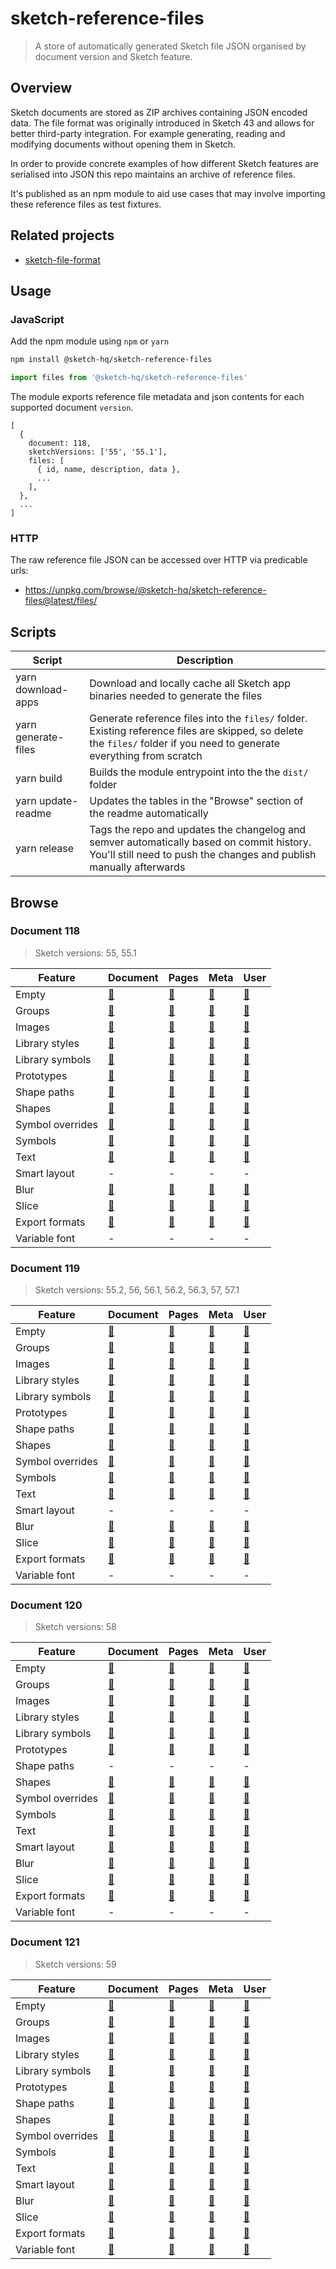 # sketch-reference-files

> A store of automatically generated Sketch file JSON organised by document version and Sketch feature.

## Overview

Sketch documents are stored as ZIP archives containing JSON encoded data. The file format was
originally introduced in Sketch 43 and allows for better third-party integration. For example
generating, reading and modifying documents without opening them in Sketch.

In order to provide concrete examples of how different Sketch features are serialised into JSON this
repo maintains an archive of reference files.

It's published as an npm module to aid use cases that may involve importing these reference files as
test fixtures.

## Related projects

- [sketch-file-format](https://github.com/sketch-hq/sketch-file-format)

## Usage

### JavaScript

Add the npm module using `npm` or `yarn`

```sh
npm install @sketch-hq/sketch-reference-files
```

```js
import files from '@sketch-hq/sketch-reference-files'
```

The module exports reference file metadata and json contents for each supported document `version`.

```
[
  {
    document: 118,
    sketchVersions: ['55', '55.1'],
    files: [
      { id, name, description, data },
      ...
    ],
  },
  ...
]
```

### HTTP

The raw reference file JSON can be accessed over HTTP via predicable urls:

- https://unpkg.com/browse/@sketch-hq/sketch-reference-files@latest/files/

## Scripts

| Script              | Description                                                                                                                                                            |
| ------------------- | ---------------------------------------------------------------------------------------------------------------------------------------------------------------------- |
| yarn download-apps  | Download and locally cache all Sketch app binaries needed to generate the files                                                                                        |
| yarn generate-files | Generate reference files into the `files/` folder. Existing reference files are skipped, so delete the `files/` folder if you need to generate everything from scratch |
| yarn build          | Builds the module entrypoint into the the `dist/` folder                                                                                                               |
| yarn update-readme  | Updates the tables in the "Browse" section of the readme automatically                                                                                                 |
| yarn release        | Tags the repo and updates the changelog and semver automatically based on commit history. You'll still need to push the changes and publish manually afterwards        |

## Browse

### Document 118

> Sketch versions: 55, 55.1

| Feature          | Document                                                                                                       | Pages                                                                                                  | Meta                                                                                                       | User                                                                                                       |
| ---------------- | -------------------------------------------------------------------------------------------------------------- | ------------------------------------------------------------------------------------------------------ | ---------------------------------------------------------------------------------------------------------- | ---------------------------------------------------------------------------------------------------------- |
| Empty            | [🔗](https://github.com/sketch-hq/sketch-reference-files/tree/v2.0.0/files/118/empty/document.json)            | [🔗](https://github.com/sketch-hq/sketch-reference-files/tree/v2.0.0/files/118/empty/pages)            | [🔗](https://github.com/sketch-hq/sketch-reference-files/tree/v2.0.0/files/118/empty/meta.json)            | [🔗](https://github.com/sketch-hq/sketch-reference-files/tree/v2.0.0/files/118/empty/user.json)            |
| Groups           | [🔗](https://github.com/sketch-hq/sketch-reference-files/tree/v2.0.0/files/118/groups/document.json)           | [🔗](https://github.com/sketch-hq/sketch-reference-files/tree/v2.0.0/files/118/groups/pages)           | [🔗](https://github.com/sketch-hq/sketch-reference-files/tree/v2.0.0/files/118/groups/meta.json)           | [🔗](https://github.com/sketch-hq/sketch-reference-files/tree/v2.0.0/files/118/groups/user.json)           |
| Images           | [🔗](https://github.com/sketch-hq/sketch-reference-files/tree/v2.0.0/files/118/images/document.json)           | [🔗](https://github.com/sketch-hq/sketch-reference-files/tree/v2.0.0/files/118/images/pages)           | [🔗](https://github.com/sketch-hq/sketch-reference-files/tree/v2.0.0/files/118/images/meta.json)           | [🔗](https://github.com/sketch-hq/sketch-reference-files/tree/v2.0.0/files/118/images/user.json)           |
| Library styles   | [🔗](https://github.com/sketch-hq/sketch-reference-files/tree/v2.0.0/files/118/library-styles/document.json)   | [🔗](https://github.com/sketch-hq/sketch-reference-files/tree/v2.0.0/files/118/library-styles/pages)   | [🔗](https://github.com/sketch-hq/sketch-reference-files/tree/v2.0.0/files/118/library-styles/meta.json)   | [🔗](https://github.com/sketch-hq/sketch-reference-files/tree/v2.0.0/files/118/library-styles/user.json)   |
| Library symbols  | [🔗](https://github.com/sketch-hq/sketch-reference-files/tree/v2.0.0/files/118/library-symbols/document.json)  | [🔗](https://github.com/sketch-hq/sketch-reference-files/tree/v2.0.0/files/118/library-symbols/pages)  | [🔗](https://github.com/sketch-hq/sketch-reference-files/tree/v2.0.0/files/118/library-symbols/meta.json)  | [🔗](https://github.com/sketch-hq/sketch-reference-files/tree/v2.0.0/files/118/library-symbols/user.json)  |
| Prototypes       | [🔗](https://github.com/sketch-hq/sketch-reference-files/tree/v2.0.0/files/118/prototypes/document.json)       | [🔗](https://github.com/sketch-hq/sketch-reference-files/tree/v2.0.0/files/118/prototypes/pages)       | [🔗](https://github.com/sketch-hq/sketch-reference-files/tree/v2.0.0/files/118/prototypes/meta.json)       | [🔗](https://github.com/sketch-hq/sketch-reference-files/tree/v2.0.0/files/118/prototypes/user.json)       |
| Shape paths      | [🔗](https://github.com/sketch-hq/sketch-reference-files/tree/v2.0.0/files/118/shape-paths/document.json)      | [🔗](https://github.com/sketch-hq/sketch-reference-files/tree/v2.0.0/files/118/shape-paths/pages)      | [🔗](https://github.com/sketch-hq/sketch-reference-files/tree/v2.0.0/files/118/shape-paths/meta.json)      | [🔗](https://github.com/sketch-hq/sketch-reference-files/tree/v2.0.0/files/118/shape-paths/user.json)      |
| Shapes           | [🔗](https://github.com/sketch-hq/sketch-reference-files/tree/v2.0.0/files/118/shapes/document.json)           | [🔗](https://github.com/sketch-hq/sketch-reference-files/tree/v2.0.0/files/118/shapes/pages)           | [🔗](https://github.com/sketch-hq/sketch-reference-files/tree/v2.0.0/files/118/shapes/meta.json)           | [🔗](https://github.com/sketch-hq/sketch-reference-files/tree/v2.0.0/files/118/shapes/user.json)           |
| Symbol overrides | [🔗](https://github.com/sketch-hq/sketch-reference-files/tree/v2.0.0/files/118/symbol-overrides/document.json) | [🔗](https://github.com/sketch-hq/sketch-reference-files/tree/v2.0.0/files/118/symbol-overrides/pages) | [🔗](https://github.com/sketch-hq/sketch-reference-files/tree/v2.0.0/files/118/symbol-overrides/meta.json) | [🔗](https://github.com/sketch-hq/sketch-reference-files/tree/v2.0.0/files/118/symbol-overrides/user.json) |
| Symbols          | [🔗](https://github.com/sketch-hq/sketch-reference-files/tree/v2.0.0/files/118/symbols/document.json)          | [🔗](https://github.com/sketch-hq/sketch-reference-files/tree/v2.0.0/files/118/symbols/pages)          | [🔗](https://github.com/sketch-hq/sketch-reference-files/tree/v2.0.0/files/118/symbols/meta.json)          | [🔗](https://github.com/sketch-hq/sketch-reference-files/tree/v2.0.0/files/118/symbols/user.json)          |
| Text             | [🔗](https://github.com/sketch-hq/sketch-reference-files/tree/v2.0.0/files/118/text/document.json)             | [🔗](https://github.com/sketch-hq/sketch-reference-files/tree/v2.0.0/files/118/text/pages)             | [🔗](https://github.com/sketch-hq/sketch-reference-files/tree/v2.0.0/files/118/text/meta.json)             | [🔗](https://github.com/sketch-hq/sketch-reference-files/tree/v2.0.0/files/118/text/user.json)             |
| Smart layout     | -                                                                                                              | -                                                                                                      | -                                                                                                          | -                                                                                                          |
| Blur             | [🔗](https://github.com/sketch-hq/sketch-reference-files/tree/v2.0.0/files/118/blur/document.json)             | [🔗](https://github.com/sketch-hq/sketch-reference-files/tree/v2.0.0/files/118/blur/pages)             | [🔗](https://github.com/sketch-hq/sketch-reference-files/tree/v2.0.0/files/118/blur/meta.json)             | [🔗](https://github.com/sketch-hq/sketch-reference-files/tree/v2.0.0/files/118/blur/user.json)             |
| Slice            | [🔗](https://github.com/sketch-hq/sketch-reference-files/tree/v2.0.0/files/118/slice/document.json)            | [🔗](https://github.com/sketch-hq/sketch-reference-files/tree/v2.0.0/files/118/slice/pages)            | [🔗](https://github.com/sketch-hq/sketch-reference-files/tree/v2.0.0/files/118/slice/meta.json)            | [🔗](https://github.com/sketch-hq/sketch-reference-files/tree/v2.0.0/files/118/slice/user.json)            |
| Export formats   | [🔗](https://github.com/sketch-hq/sketch-reference-files/tree/v2.0.0/files/118/export-formats/document.json)   | [🔗](https://github.com/sketch-hq/sketch-reference-files/tree/v2.0.0/files/118/export-formats/pages)   | [🔗](https://github.com/sketch-hq/sketch-reference-files/tree/v2.0.0/files/118/export-formats/meta.json)   | [🔗](https://github.com/sketch-hq/sketch-reference-files/tree/v2.0.0/files/118/export-formats/user.json)   |
| Variable font    | -                                                                                                              | -                                                                                                      | -                                                                                                          | -                                                                                                          |

### Document 119

> Sketch versions: 55.2, 56, 56.1, 56.2, 56.3, 57, 57.1

| Feature          | Document                                                                                                       | Pages                                                                                                  | Meta                                                                                                       | User                                                                                                       |
| ---------------- | -------------------------------------------------------------------------------------------------------------- | ------------------------------------------------------------------------------------------------------ | ---------------------------------------------------------------------------------------------------------- | ---------------------------------------------------------------------------------------------------------- |
| Empty            | [🔗](https://github.com/sketch-hq/sketch-reference-files/tree/v2.0.0/files/119/empty/document.json)            | [🔗](https://github.com/sketch-hq/sketch-reference-files/tree/v2.0.0/files/119/empty/pages)            | [🔗](https://github.com/sketch-hq/sketch-reference-files/tree/v2.0.0/files/119/empty/meta.json)            | [🔗](https://github.com/sketch-hq/sketch-reference-files/tree/v2.0.0/files/119/empty/user.json)            |
| Groups           | [🔗](https://github.com/sketch-hq/sketch-reference-files/tree/v2.0.0/files/119/groups/document.json)           | [🔗](https://github.com/sketch-hq/sketch-reference-files/tree/v2.0.0/files/119/groups/pages)           | [🔗](https://github.com/sketch-hq/sketch-reference-files/tree/v2.0.0/files/119/groups/meta.json)           | [🔗](https://github.com/sketch-hq/sketch-reference-files/tree/v2.0.0/files/119/groups/user.json)           |
| Images           | [🔗](https://github.com/sketch-hq/sketch-reference-files/tree/v2.0.0/files/119/images/document.json)           | [🔗](https://github.com/sketch-hq/sketch-reference-files/tree/v2.0.0/files/119/images/pages)           | [🔗](https://github.com/sketch-hq/sketch-reference-files/tree/v2.0.0/files/119/images/meta.json)           | [🔗](https://github.com/sketch-hq/sketch-reference-files/tree/v2.0.0/files/119/images/user.json)           |
| Library styles   | [🔗](https://github.com/sketch-hq/sketch-reference-files/tree/v2.0.0/files/119/library-styles/document.json)   | [🔗](https://github.com/sketch-hq/sketch-reference-files/tree/v2.0.0/files/119/library-styles/pages)   | [🔗](https://github.com/sketch-hq/sketch-reference-files/tree/v2.0.0/files/119/library-styles/meta.json)   | [🔗](https://github.com/sketch-hq/sketch-reference-files/tree/v2.0.0/files/119/library-styles/user.json)   |
| Library symbols  | [🔗](https://github.com/sketch-hq/sketch-reference-files/tree/v2.0.0/files/119/library-symbols/document.json)  | [🔗](https://github.com/sketch-hq/sketch-reference-files/tree/v2.0.0/files/119/library-symbols/pages)  | [🔗](https://github.com/sketch-hq/sketch-reference-files/tree/v2.0.0/files/119/library-symbols/meta.json)  | [🔗](https://github.com/sketch-hq/sketch-reference-files/tree/v2.0.0/files/119/library-symbols/user.json)  |
| Prototypes       | [🔗](https://github.com/sketch-hq/sketch-reference-files/tree/v2.0.0/files/119/prototypes/document.json)       | [🔗](https://github.com/sketch-hq/sketch-reference-files/tree/v2.0.0/files/119/prototypes/pages)       | [🔗](https://github.com/sketch-hq/sketch-reference-files/tree/v2.0.0/files/119/prototypes/meta.json)       | [🔗](https://github.com/sketch-hq/sketch-reference-files/tree/v2.0.0/files/119/prototypes/user.json)       |
| Shape paths      | [🔗](https://github.com/sketch-hq/sketch-reference-files/tree/v2.0.0/files/119/shape-paths/document.json)      | [🔗](https://github.com/sketch-hq/sketch-reference-files/tree/v2.0.0/files/119/shape-paths/pages)      | [🔗](https://github.com/sketch-hq/sketch-reference-files/tree/v2.0.0/files/119/shape-paths/meta.json)      | [🔗](https://github.com/sketch-hq/sketch-reference-files/tree/v2.0.0/files/119/shape-paths/user.json)      |
| Shapes           | [🔗](https://github.com/sketch-hq/sketch-reference-files/tree/v2.0.0/files/119/shapes/document.json)           | [🔗](https://github.com/sketch-hq/sketch-reference-files/tree/v2.0.0/files/119/shapes/pages)           | [🔗](https://github.com/sketch-hq/sketch-reference-files/tree/v2.0.0/files/119/shapes/meta.json)           | [🔗](https://github.com/sketch-hq/sketch-reference-files/tree/v2.0.0/files/119/shapes/user.json)           |
| Symbol overrides | [🔗](https://github.com/sketch-hq/sketch-reference-files/tree/v2.0.0/files/119/symbol-overrides/document.json) | [🔗](https://github.com/sketch-hq/sketch-reference-files/tree/v2.0.0/files/119/symbol-overrides/pages) | [🔗](https://github.com/sketch-hq/sketch-reference-files/tree/v2.0.0/files/119/symbol-overrides/meta.json) | [🔗](https://github.com/sketch-hq/sketch-reference-files/tree/v2.0.0/files/119/symbol-overrides/user.json) |
| Symbols          | [🔗](https://github.com/sketch-hq/sketch-reference-files/tree/v2.0.0/files/119/symbols/document.json)          | [🔗](https://github.com/sketch-hq/sketch-reference-files/tree/v2.0.0/files/119/symbols/pages)          | [🔗](https://github.com/sketch-hq/sketch-reference-files/tree/v2.0.0/files/119/symbols/meta.json)          | [🔗](https://github.com/sketch-hq/sketch-reference-files/tree/v2.0.0/files/119/symbols/user.json)          |
| Text             | [🔗](https://github.com/sketch-hq/sketch-reference-files/tree/v2.0.0/files/119/text/document.json)             | [🔗](https://github.com/sketch-hq/sketch-reference-files/tree/v2.0.0/files/119/text/pages)             | [🔗](https://github.com/sketch-hq/sketch-reference-files/tree/v2.0.0/files/119/text/meta.json)             | [🔗](https://github.com/sketch-hq/sketch-reference-files/tree/v2.0.0/files/119/text/user.json)             |
| Smart layout     | -                                                                                                              | -                                                                                                      | -                                                                                                          | -                                                                                                          |
| Blur             | [🔗](https://github.com/sketch-hq/sketch-reference-files/tree/v2.0.0/files/119/blur/document.json)             | [🔗](https://github.com/sketch-hq/sketch-reference-files/tree/v2.0.0/files/119/blur/pages)             | [🔗](https://github.com/sketch-hq/sketch-reference-files/tree/v2.0.0/files/119/blur/meta.json)             | [🔗](https://github.com/sketch-hq/sketch-reference-files/tree/v2.0.0/files/119/blur/user.json)             |
| Slice            | [🔗](https://github.com/sketch-hq/sketch-reference-files/tree/v2.0.0/files/119/slice/document.json)            | [🔗](https://github.com/sketch-hq/sketch-reference-files/tree/v2.0.0/files/119/slice/pages)            | [🔗](https://github.com/sketch-hq/sketch-reference-files/tree/v2.0.0/files/119/slice/meta.json)            | [🔗](https://github.com/sketch-hq/sketch-reference-files/tree/v2.0.0/files/119/slice/user.json)            |
| Export formats   | [🔗](https://github.com/sketch-hq/sketch-reference-files/tree/v2.0.0/files/119/export-formats/document.json)   | [🔗](https://github.com/sketch-hq/sketch-reference-files/tree/v2.0.0/files/119/export-formats/pages)   | [🔗](https://github.com/sketch-hq/sketch-reference-files/tree/v2.0.0/files/119/export-formats/meta.json)   | [🔗](https://github.com/sketch-hq/sketch-reference-files/tree/v2.0.0/files/119/export-formats/user.json)   |
| Variable font    | -                                                                                                              | -                                                                                                      | -                                                                                                          | -                                                                                                          |

### Document 120

> Sketch versions: 58

| Feature          | Document                                                                                                       | Pages                                                                                                  | Meta                                                                                                       | User                                                                                                       |
| ---------------- | -------------------------------------------------------------------------------------------------------------- | ------------------------------------------------------------------------------------------------------ | ---------------------------------------------------------------------------------------------------------- | ---------------------------------------------------------------------------------------------------------- |
| Empty            | [🔗](https://github.com/sketch-hq/sketch-reference-files/tree/v2.0.0/files/120/empty/document.json)            | [🔗](https://github.com/sketch-hq/sketch-reference-files/tree/v2.0.0/files/120/empty/pages)            | [🔗](https://github.com/sketch-hq/sketch-reference-files/tree/v2.0.0/files/120/empty/meta.json)            | [🔗](https://github.com/sketch-hq/sketch-reference-files/tree/v2.0.0/files/120/empty/user.json)            |
| Groups           | [🔗](https://github.com/sketch-hq/sketch-reference-files/tree/v2.0.0/files/120/groups/document.json)           | [🔗](https://github.com/sketch-hq/sketch-reference-files/tree/v2.0.0/files/120/groups/pages)           | [🔗](https://github.com/sketch-hq/sketch-reference-files/tree/v2.0.0/files/120/groups/meta.json)           | [🔗](https://github.com/sketch-hq/sketch-reference-files/tree/v2.0.0/files/120/groups/user.json)           |
| Images           | [🔗](https://github.com/sketch-hq/sketch-reference-files/tree/v2.0.0/files/120/images/document.json)           | [🔗](https://github.com/sketch-hq/sketch-reference-files/tree/v2.0.0/files/120/images/pages)           | [🔗](https://github.com/sketch-hq/sketch-reference-files/tree/v2.0.0/files/120/images/meta.json)           | [🔗](https://github.com/sketch-hq/sketch-reference-files/tree/v2.0.0/files/120/images/user.json)           |
| Library styles   | [🔗](https://github.com/sketch-hq/sketch-reference-files/tree/v2.0.0/files/120/library-styles/document.json)   | [🔗](https://github.com/sketch-hq/sketch-reference-files/tree/v2.0.0/files/120/library-styles/pages)   | [🔗](https://github.com/sketch-hq/sketch-reference-files/tree/v2.0.0/files/120/library-styles/meta.json)   | [🔗](https://github.com/sketch-hq/sketch-reference-files/tree/v2.0.0/files/120/library-styles/user.json)   |
| Library symbols  | [🔗](https://github.com/sketch-hq/sketch-reference-files/tree/v2.0.0/files/120/library-symbols/document.json)  | [🔗](https://github.com/sketch-hq/sketch-reference-files/tree/v2.0.0/files/120/library-symbols/pages)  | [🔗](https://github.com/sketch-hq/sketch-reference-files/tree/v2.0.0/files/120/library-symbols/meta.json)  | [🔗](https://github.com/sketch-hq/sketch-reference-files/tree/v2.0.0/files/120/library-symbols/user.json)  |
| Prototypes       | [🔗](https://github.com/sketch-hq/sketch-reference-files/tree/v2.0.0/files/120/prototypes/document.json)       | [🔗](https://github.com/sketch-hq/sketch-reference-files/tree/v2.0.0/files/120/prototypes/pages)       | [🔗](https://github.com/sketch-hq/sketch-reference-files/tree/v2.0.0/files/120/prototypes/meta.json)       | [🔗](https://github.com/sketch-hq/sketch-reference-files/tree/v2.0.0/files/120/prototypes/user.json)       |
| Shape paths      | -                                                                                                              | -                                                                                                      | -                                                                                                          | -                                                                                                          |
| Shapes           | [🔗](https://github.com/sketch-hq/sketch-reference-files/tree/v2.0.0/files/120/shapes/document.json)           | [🔗](https://github.com/sketch-hq/sketch-reference-files/tree/v2.0.0/files/120/shapes/pages)           | [🔗](https://github.com/sketch-hq/sketch-reference-files/tree/v2.0.0/files/120/shapes/meta.json)           | [🔗](https://github.com/sketch-hq/sketch-reference-files/tree/v2.0.0/files/120/shapes/user.json)           |
| Symbol overrides | [🔗](https://github.com/sketch-hq/sketch-reference-files/tree/v2.0.0/files/120/symbol-overrides/document.json) | [🔗](https://github.com/sketch-hq/sketch-reference-files/tree/v2.0.0/files/120/symbol-overrides/pages) | [🔗](https://github.com/sketch-hq/sketch-reference-files/tree/v2.0.0/files/120/symbol-overrides/meta.json) | [🔗](https://github.com/sketch-hq/sketch-reference-files/tree/v2.0.0/files/120/symbol-overrides/user.json) |
| Symbols          | [🔗](https://github.com/sketch-hq/sketch-reference-files/tree/v2.0.0/files/120/symbols/document.json)          | [🔗](https://github.com/sketch-hq/sketch-reference-files/tree/v2.0.0/files/120/symbols/pages)          | [🔗](https://github.com/sketch-hq/sketch-reference-files/tree/v2.0.0/files/120/symbols/meta.json)          | [🔗](https://github.com/sketch-hq/sketch-reference-files/tree/v2.0.0/files/120/symbols/user.json)          |
| Text             | [🔗](https://github.com/sketch-hq/sketch-reference-files/tree/v2.0.0/files/120/text/document.json)             | [🔗](https://github.com/sketch-hq/sketch-reference-files/tree/v2.0.0/files/120/text/pages)             | [🔗](https://github.com/sketch-hq/sketch-reference-files/tree/v2.0.0/files/120/text/meta.json)             | [🔗](https://github.com/sketch-hq/sketch-reference-files/tree/v2.0.0/files/120/text/user.json)             |
| Smart layout     | [🔗](https://github.com/sketch-hq/sketch-reference-files/tree/v2.0.0/files/120/smart-layout/document.json)     | [🔗](https://github.com/sketch-hq/sketch-reference-files/tree/v2.0.0/files/120/smart-layout/pages)     | [🔗](https://github.com/sketch-hq/sketch-reference-files/tree/v2.0.0/files/120/smart-layout/meta.json)     | [🔗](https://github.com/sketch-hq/sketch-reference-files/tree/v2.0.0/files/120/smart-layout/user.json)     |
| Blur             | [🔗](https://github.com/sketch-hq/sketch-reference-files/tree/v2.0.0/files/120/blur/document.json)             | [🔗](https://github.com/sketch-hq/sketch-reference-files/tree/v2.0.0/files/120/blur/pages)             | [🔗](https://github.com/sketch-hq/sketch-reference-files/tree/v2.0.0/files/120/blur/meta.json)             | [🔗](https://github.com/sketch-hq/sketch-reference-files/tree/v2.0.0/files/120/blur/user.json)             |
| Slice            | [🔗](https://github.com/sketch-hq/sketch-reference-files/tree/v2.0.0/files/120/slice/document.json)            | [🔗](https://github.com/sketch-hq/sketch-reference-files/tree/v2.0.0/files/120/slice/pages)            | [🔗](https://github.com/sketch-hq/sketch-reference-files/tree/v2.0.0/files/120/slice/meta.json)            | [🔗](https://github.com/sketch-hq/sketch-reference-files/tree/v2.0.0/files/120/slice/user.json)            |
| Export formats   | [🔗](https://github.com/sketch-hq/sketch-reference-files/tree/v2.0.0/files/120/export-formats/document.json)   | [🔗](https://github.com/sketch-hq/sketch-reference-files/tree/v2.0.0/files/120/export-formats/pages)   | [🔗](https://github.com/sketch-hq/sketch-reference-files/tree/v2.0.0/files/120/export-formats/meta.json)   | [🔗](https://github.com/sketch-hq/sketch-reference-files/tree/v2.0.0/files/120/export-formats/user.json)   |
| Variable font    | -                                                                                                              | -                                                                                                      | -                                                                                                          | -                                                                                                          |

### Document 121

> Sketch versions: 59

| Feature          | Document                                                                                                       | Pages                                                                                                  | Meta                                                                                                       | User                                                                                                       |
| ---------------- | -------------------------------------------------------------------------------------------------------------- | ------------------------------------------------------------------------------------------------------ | ---------------------------------------------------------------------------------------------------------- | ---------------------------------------------------------------------------------------------------------- |
| Empty            | [🔗](https://github.com/sketch-hq/sketch-reference-files/tree/v2.0.0/files/121/empty/document.json)            | [🔗](https://github.com/sketch-hq/sketch-reference-files/tree/v2.0.0/files/121/empty/pages)            | [🔗](https://github.com/sketch-hq/sketch-reference-files/tree/v2.0.0/files/121/empty/meta.json)            | [🔗](https://github.com/sketch-hq/sketch-reference-files/tree/v2.0.0/files/121/empty/user.json)            |
| Groups           | [🔗](https://github.com/sketch-hq/sketch-reference-files/tree/v2.0.0/files/121/groups/document.json)           | [🔗](https://github.com/sketch-hq/sketch-reference-files/tree/v2.0.0/files/121/groups/pages)           | [🔗](https://github.com/sketch-hq/sketch-reference-files/tree/v2.0.0/files/121/groups/meta.json)           | [🔗](https://github.com/sketch-hq/sketch-reference-files/tree/v2.0.0/files/121/groups/user.json)           |
| Images           | [🔗](https://github.com/sketch-hq/sketch-reference-files/tree/v2.0.0/files/121/images/document.json)           | [🔗](https://github.com/sketch-hq/sketch-reference-files/tree/v2.0.0/files/121/images/pages)           | [🔗](https://github.com/sketch-hq/sketch-reference-files/tree/v2.0.0/files/121/images/meta.json)           | [🔗](https://github.com/sketch-hq/sketch-reference-files/tree/v2.0.0/files/121/images/user.json)           |
| Library styles   | [🔗](https://github.com/sketch-hq/sketch-reference-files/tree/v2.0.0/files/121/library-styles/document.json)   | [🔗](https://github.com/sketch-hq/sketch-reference-files/tree/v2.0.0/files/121/library-styles/pages)   | [🔗](https://github.com/sketch-hq/sketch-reference-files/tree/v2.0.0/files/121/library-styles/meta.json)   | [🔗](https://github.com/sketch-hq/sketch-reference-files/tree/v2.0.0/files/121/library-styles/user.json)   |
| Library symbols  | [🔗](https://github.com/sketch-hq/sketch-reference-files/tree/v2.0.0/files/121/library-symbols/document.json)  | [🔗](https://github.com/sketch-hq/sketch-reference-files/tree/v2.0.0/files/121/library-symbols/pages)  | [🔗](https://github.com/sketch-hq/sketch-reference-files/tree/v2.0.0/files/121/library-symbols/meta.json)  | [🔗](https://github.com/sketch-hq/sketch-reference-files/tree/v2.0.0/files/121/library-symbols/user.json)  |
| Prototypes       | [🔗](https://github.com/sketch-hq/sketch-reference-files/tree/v2.0.0/files/121/prototypes/document.json)       | [🔗](https://github.com/sketch-hq/sketch-reference-files/tree/v2.0.0/files/121/prototypes/pages)       | [🔗](https://github.com/sketch-hq/sketch-reference-files/tree/v2.0.0/files/121/prototypes/meta.json)       | [🔗](https://github.com/sketch-hq/sketch-reference-files/tree/v2.0.0/files/121/prototypes/user.json)       |
| Shape paths      | [🔗](https://github.com/sketch-hq/sketch-reference-files/tree/v2.0.0/files/121/shape-paths/document.json)      | [🔗](https://github.com/sketch-hq/sketch-reference-files/tree/v2.0.0/files/121/shape-paths/pages)      | [🔗](https://github.com/sketch-hq/sketch-reference-files/tree/v2.0.0/files/121/shape-paths/meta.json)      | [🔗](https://github.com/sketch-hq/sketch-reference-files/tree/v2.0.0/files/121/shape-paths/user.json)      |
| Shapes           | [🔗](https://github.com/sketch-hq/sketch-reference-files/tree/v2.0.0/files/121/shapes/document.json)           | [🔗](https://github.com/sketch-hq/sketch-reference-files/tree/v2.0.0/files/121/shapes/pages)           | [🔗](https://github.com/sketch-hq/sketch-reference-files/tree/v2.0.0/files/121/shapes/meta.json)           | [🔗](https://github.com/sketch-hq/sketch-reference-files/tree/v2.0.0/files/121/shapes/user.json)           |
| Symbol overrides | [🔗](https://github.com/sketch-hq/sketch-reference-files/tree/v2.0.0/files/121/symbol-overrides/document.json) | [🔗](https://github.com/sketch-hq/sketch-reference-files/tree/v2.0.0/files/121/symbol-overrides/pages) | [🔗](https://github.com/sketch-hq/sketch-reference-files/tree/v2.0.0/files/121/symbol-overrides/meta.json) | [🔗](https://github.com/sketch-hq/sketch-reference-files/tree/v2.0.0/files/121/symbol-overrides/user.json) |
| Symbols          | [🔗](https://github.com/sketch-hq/sketch-reference-files/tree/v2.0.0/files/121/symbols/document.json)          | [🔗](https://github.com/sketch-hq/sketch-reference-files/tree/v2.0.0/files/121/symbols/pages)          | [🔗](https://github.com/sketch-hq/sketch-reference-files/tree/v2.0.0/files/121/symbols/meta.json)          | [🔗](https://github.com/sketch-hq/sketch-reference-files/tree/v2.0.0/files/121/symbols/user.json)          |
| Text             | [🔗](https://github.com/sketch-hq/sketch-reference-files/tree/v2.0.0/files/121/text/document.json)             | [🔗](https://github.com/sketch-hq/sketch-reference-files/tree/v2.0.0/files/121/text/pages)             | [🔗](https://github.com/sketch-hq/sketch-reference-files/tree/v2.0.0/files/121/text/meta.json)             | [🔗](https://github.com/sketch-hq/sketch-reference-files/tree/v2.0.0/files/121/text/user.json)             |
| Smart layout     | [🔗](https://github.com/sketch-hq/sketch-reference-files/tree/v2.0.0/files/121/smart-layout/document.json)     | [🔗](https://github.com/sketch-hq/sketch-reference-files/tree/v2.0.0/files/121/smart-layout/pages)     | [🔗](https://github.com/sketch-hq/sketch-reference-files/tree/v2.0.0/files/121/smart-layout/meta.json)     | [🔗](https://github.com/sketch-hq/sketch-reference-files/tree/v2.0.0/files/121/smart-layout/user.json)     |
| Blur             | [🔗](https://github.com/sketch-hq/sketch-reference-files/tree/v2.0.0/files/121/blur/document.json)             | [🔗](https://github.com/sketch-hq/sketch-reference-files/tree/v2.0.0/files/121/blur/pages)             | [🔗](https://github.com/sketch-hq/sketch-reference-files/tree/v2.0.0/files/121/blur/meta.json)             | [🔗](https://github.com/sketch-hq/sketch-reference-files/tree/v2.0.0/files/121/blur/user.json)             |
| Slice            | [🔗](https://github.com/sketch-hq/sketch-reference-files/tree/v2.0.0/files/121/slice/document.json)            | [🔗](https://github.com/sketch-hq/sketch-reference-files/tree/v2.0.0/files/121/slice/pages)            | [🔗](https://github.com/sketch-hq/sketch-reference-files/tree/v2.0.0/files/121/slice/meta.json)            | [🔗](https://github.com/sketch-hq/sketch-reference-files/tree/v2.0.0/files/121/slice/user.json)            |
| Export formats   | [🔗](https://github.com/sketch-hq/sketch-reference-files/tree/v2.0.0/files/121/export-formats/document.json)   | [🔗](https://github.com/sketch-hq/sketch-reference-files/tree/v2.0.0/files/121/export-formats/pages)   | [🔗](https://github.com/sketch-hq/sketch-reference-files/tree/v2.0.0/files/121/export-formats/meta.json)   | [🔗](https://github.com/sketch-hq/sketch-reference-files/tree/v2.0.0/files/121/export-formats/user.json)   |
| Variable font    | [🔗](https://github.com/sketch-hq/sketch-reference-files/tree/v2.0.0/files/121/variable-font/document.json)    | [🔗](https://github.com/sketch-hq/sketch-reference-files/tree/v2.0.0/files/121/variable-font/pages)    | [🔗](https://github.com/sketch-hq/sketch-reference-files/tree/v2.0.0/files/121/variable-font/meta.json)    | [🔗](https://github.com/sketch-hq/sketch-reference-files/tree/v2.0.0/files/121/variable-font/user.json)    |
